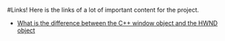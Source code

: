 #Links!
Here is the links of a lot of important content for the project.

- [What is the difference between the C++ window object and the HWND object](https://msdn.microsoft.com/en-us/library/tc46f3be.aspx)
